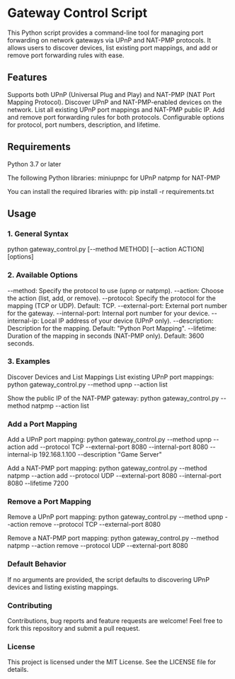 # Gateway Control Script

This Python script provides a command-line tool for managing port forwarding on network gateways via UPnP and NAT-PMP protocols. It allows users to discover devices, list existing port mappings, and add or remove port forwarding rules with ease.

## Features
Supports both UPnP (Universal Plug and Play) and NAT-PMP (NAT Port Mapping Protocol).
Discover UPnP and NAT-PMP-enabled devices on the network.
List all existing UPnP port mappings and NAT-PMP public IP.
Add and remove port forwarding rules for both protocols.
Configurable options for protocol, port numbers, description, and lifetime.

## Requirements
Python 3.7 or later

The following Python libraries:
miniupnpc for UPnP
natpmp for NAT-PMP

You can install the required libraries with:
pip install -r requirements.txt

## Usage
### 1. General Syntax
python gateway_control.py [--method METHOD] [--action ACTION] [options]

### 2. Available Options
--method: Specify the protocol to use (upnp or natpmp).
--action: Choose the action (list, add, or remove).
--protocol: Specify the protocol for the mapping (TCP or UDP). Default: TCP.
--external-port: External port number for the gateway.
--internal-port: Internal port number for your device.
--internal-ip: Local IP address of your device (UPnP only).
--description: Description for the mapping. Default: "Python Port Mapping".
--lifetime: Duration of the mapping in seconds (NAT-PMP only). Default: 3600 seconds.

### 3. Examples
Discover Devices and List Mappings
List existing UPnP port mappings:
python gateway_control.py --method upnp --action list

Show the public IP of the NAT-PMP gateway:
python gateway_control.py --method natpmp --action list

### Add a Port Mapping
Add a UPnP port mapping:
python gateway_control.py --method upnp --action add --protocol TCP --external-port 8080 --internal-port 8080 --internal-ip 192.168.1.100 --description "Game Server"

Add a NAT-PMP port mapping:
python gateway_control.py --method natpmp --action add --protocol UDP --external-port 8080 --internal-port 8080 --lifetime 7200

### Remove a Port Mapping
Remove a UPnP port mapping:
python gateway_control.py --method upnp --action remove --protocol TCP --external-port 8080

Remove a NAT-PMP port mapping:
python gateway_control.py --method natpmp --action remove --protocol UDP --external-port 8080

### Default Behavior
If no arguments are provided, the script defaults to discovering UPnP devices and listing existing mappings.

### Contributing
Contributions, bug reports and feature requests are welcome! Feel free to fork this repository and submit a pull request.

### License
This project is licensed under the MIT License. See the LICENSE file for details.
